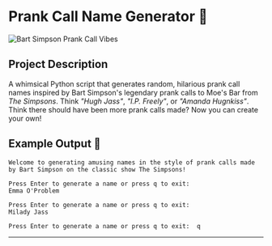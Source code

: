 # Prank Call Name Generator 🎉

![Bart Simpson Prank Call Vibes](https://media3.giphy.com/media/v1.Y2lkPTc5MGI3NjExM3R1dWs4MzR6Z2p2c2R1YjBwMDNtYXhmZGliZmR6cDAzZGszMTBpZiZlcD12MV9pbnRlcm5hbF9naWZfYnlfaWQmY3Q9Zw/xT5LMSpdMqGMvQRkFa/giphy.gif)

## Project Description
A whimsical Python script that generates random, hilarious prank call names inspired by Bart Simpson's legendary prank calls to Moe's Bar from *The Simpsons*. Think *"Hugh Jass"*, *"I.P. Freely"*, or *"Amanda Hugnkiss"*. Think there should have been more prank calls made? Now you can create your own!

## Example Output 🤣
```
Welcome to generating amusing names in the style of prank calls made by Bart Simpson on the classic show The Simpsons!

Press Enter to generate a name or press q to exit:
Emma O'Problem

Press Enter to generate a name or press q to exit:
Milady Jass

Press Enter to generate a name or press q to exit:  q
```

---
